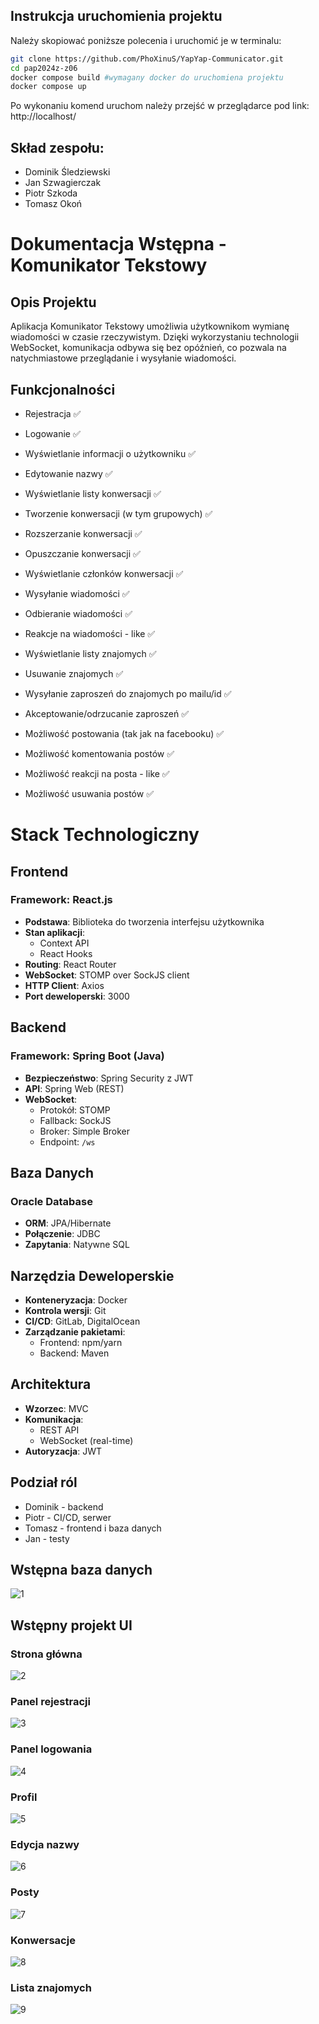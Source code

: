 ## Instrukcja uruchomienia projektu

Należy skopiować poniższe polecenia i uruchomić je w terminalu:

```bash
git clone https://github.com/PhoXinuS/YapYap-Communicator.git
cd pap2024z-z06
docker compose build #wymagany docker do uruchomiena projektu
docker compose up
```
Po wykonaniu komend uruchom należy przejść w przeglądarce pod link: http://localhost/

## Skład zespołu:
-   Dominik Śledziewski
-   Jan Szwagierczak
-   Piotr Szkoda
-   Tomasz Okoń

# Dokumentacja Wstępna - Komunikator Tekstowy
## Opis Projektu
Aplikacja Komunikator Tekstowy umożliwia użytkownikom wymianę wiadomości w czasie rzeczywistym. Dzięki wykorzystaniu technologii WebSocket, komunikacja odbywa się bez opóźnień, co pozwala na natychmiastowe przeglądanie i wysyłanie wiadomości.

## Funkcjonalności
-   Rejestracja ✅
-   Logowanie ✅

-   Wyświetlanie informacji o użytkowniku ✅
-   Edytowanie nazwy ✅

-   Wyświetlanie listy konwersacji ✅
-   Tworzenie konwersacji (w tym grupowych) ✅
-   Rozszerzanie konwersacji ✅
-   Opuszczanie konwersacji ✅
-   Wyświetlanie członków konwersacji ✅
-   Wysyłanie wiadomości ✅
-   Odbieranie wiadomości ✅
-   Reakcje na wiadomości - like ✅

-   Wyświetlanie listy znajomych ✅
-   Usuwanie znajomych ✅
-   Wysyłanie zaproszeń do znajomych po mailu/id ✅
-   Akceptowanie/odrzucanie zaproszeń ✅

-   Możliwość postowania (tak jak na facebooku) ✅
-   Możliwość komentowania postów ✅
-   Możliwość reakcji na posta - like ✅
-   Możliwość usuwania postów ✅

# Stack Technologiczny

## Frontend
### Framework: React.js
- **Podstawa**: Biblioteka do tworzenia interfejsu użytkownika
- **Stan aplikacji**:
  - Context API
  - React Hooks
- **Routing**: React Router
- **WebSocket**: STOMP over SockJS client
- **HTTP Client**: Axios
- **Port deweloperski**: 3000

## Backend
### Framework: Spring Boot (Java)
- **Bezpieczeństwo**: Spring Security z JWT
- **API**: Spring Web (REST)
- **WebSocket**:
  - Protokół: STOMP
  - Fallback: SockJS
  - Broker: Simple Broker
  - Endpoint: `/ws`

## Baza Danych
### Oracle Database
- **ORM**: JPA/Hibernate
- **Połączenie**: JDBC
- **Zapytania**: Natywne SQL

## Narzędzia Deweloperskie
- **Konteneryzacja**: Docker
- **Kontrola wersji**: Git
- **CI/CD**: GitLab, DigitalOcean
- **Zarządzanie pakietami**:
  - Frontend: npm/yarn
  - Backend: Maven

## Architektura
- **Wzorzec**: MVC
- **Komunikacja**:
  - REST API
  - WebSocket (real-time)
- **Autoryzacja**: JWT


## Podział ról
-   Dominik - backend
-   Piotr - CI/CD, serwer
-   Tomasz - frontend i baza danych
-   Jan - testy

## Wstępna baza danych

![1](DB/Schemat.png)

## Wstępny projekt UI

### Strona główna
![2](UI/1.png)
### Panel rejestracji
![3](UI/2.png)
### Panel logowania
![4](UI/3.png)
### Profil
![5](UI/5.png)
### Edycja nazwy
![6](UI/6.png)
### Posty
![7](UI/7.png)
### Konwersacje
![8](UI/8.png)
### Lista znajomych
![9](UI/9.png)


